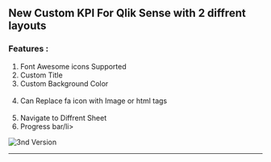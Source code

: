 <h2>New Custom KPI For Qlik Sense with 2 diffrent layouts</h2>
<h3>Features : </h3>
<ol>
  <li>Font Awesome icons Supported</li>
  <li>Custom Title</li>
  <li>Custom Background Color</li>
  <li>Can Replace fa icon with Image or html tags</li>
  <li>Navigate to Diffrent Sheet</li>
  <li>Progress bar/li>
</ol>
<img src="./x-kpi-4.gif" alt="3nd Version">
<hr>
